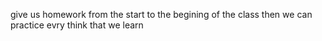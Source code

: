 give us homework from the start to the begining of the class then we can practice evry think that we learn